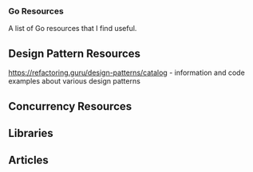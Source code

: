 ### Go Resources
A list of Go resources that I find useful. 

## Design Pattern Resources
https://refactoring.guru/design-patterns/catalog - information and code examples about various design patterns

## Concurrency Resources

## Libraries

## Articles
